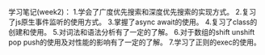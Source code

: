 学习笔记(week2)：
1.学会了广度优先搜索和深度优先搜索的实现方式。
2.复习了js原生事件监听的使用方式。
3.掌握了async await的使用。
4.复习了class的创建和使用。
5.对词法和语法分析有了一定的了解。
6.对于数组的shift unshift pop push的使用及对性能的影响有了一定的了解。
7.学习了正则的exec的使用。
